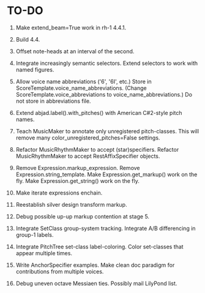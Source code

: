 TO-DO
=====

1.  Make extend_beam=True work in rh-1 4.4.1.

2.  Build 4.4.

3.  Offset note-heads at an interval of the second.

4.  Integrate increasingly semantic selectors.
    Extend selectors to work with named figures.

5.  Allow voice name abbreviations ('6', '6I', etc.)
    Store in ScoreTemplate.voice_name_abbreviations.
    (Change ScoreTemplate.voice_abbreviations to voice_name_abbreviations.)
    Do not store in abbreviations file.

6.  Extend abjad.label().with_pitches() with American C#2-style pitch names.

7.  Teach MusicMaker to annotate only unregistered pitch-classes.
    This will remove many color_unregistered_pitches=False settings.

8.  Refactor MusicRhythmMaker to accept (star)specifiers.
    Refactor MusicRhythmMaker to accept RestAffixSpecifier objects.

9.  Remove Expression.markup_expression.
    Remove Expression.string_template.
    Make Expression.get_markup() work on the fly.
    Make Expression.get_string() work on the fly.

10. Make iterate expressions enchain.

11. Reestablish silver design transform markup.

12. Debug possible up-up markup contention at stage 5.

13. Integrate SetClass group-system tracking.
    Integrate A/B differencing in group-1 labels.

14. Integrate PitchTree set-class label-coloring.
    Color set-classes that appear multiple times.

15. Write AnchorSpecifier examples.
    Make clean doc paradigm for contributions from multiple voices.

16. Debug uneven octave Messiaen ties. Possibly mail LilyPond list.
